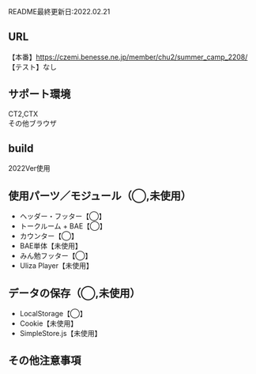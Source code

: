 README最終更新日:2022.02.21

## URL
【本番】https://czemi.benesse.ne.jp/member/chu2/summer_camp_2208/  
【テスト】なし  
   
## サポート環境
CT2,CTX  
その他ブラウザ  
  
## build  
2022Ver使用 
  
## 使用パーツ／モジュール（◯,未使用）  
- ヘッダー・フッター【◯】  
- トークルーム + BAE【◯】  
- カウンター【◯】  
- BAE単体【未使用】  
- みん勉フッター【◯】  
- Uliza Player【未使用】  
  
## データの保存（◯,未使用） 
- LocalStorage【◯】  
- Cookie【未使用】  
- SimpleStore.js【未使用】  
  
## その他注意事項  
